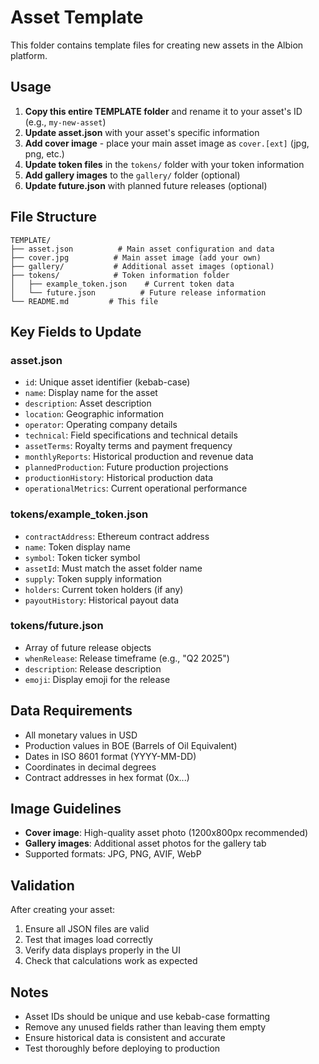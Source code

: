 # Asset Template

This folder contains template files for creating new assets in the Albion platform.

## Usage

1. **Copy this entire TEMPLATE folder** and rename it to your asset's ID (e.g., `my-new-asset`)
2. **Update asset.json** with your asset's specific information
3. **Add cover image** - place your main asset image as `cover.[ext]` (jpg, png, etc.)
4. **Update token files** in the `tokens/` folder with your token information
5. **Add gallery images** to the `gallery/` folder (optional)
6. **Update future.json** with planned future releases (optional)

## File Structure

```
TEMPLATE/
├── asset.json          # Main asset configuration and data
├── cover.jpg          # Main asset image (add your own)
├── gallery/           # Additional asset images (optional)
├── tokens/            # Token information folder
│   ├── example_token.json    # Current token data
│   └── future.json          # Future release information
└── README.md         # This file
```

## Key Fields to Update

### asset.json
- `id`: Unique asset identifier (kebab-case)
- `name`: Display name for the asset
- `description`: Asset description
- `location`: Geographic information
- `operator`: Operating company details
- `technical`: Field specifications and technical details
- `assetTerms`: Royalty terms and payment frequency
- `monthlyReports`: Historical production and revenue data
- `plannedProduction`: Future production projections
- `productionHistory`: Historical production data
- `operationalMetrics`: Current operational performance

### tokens/example_token.json
- `contractAddress`: Ethereum contract address
- `name`: Token display name
- `symbol`: Token ticker symbol
- `assetId`: Must match the asset folder name
- `supply`: Token supply information
- `holders`: Current token holders (if any)
- `payoutHistory`: Historical payout data

### tokens/future.json
- Array of future release objects
- `whenRelease`: Release timeframe (e.g., "Q2 2025")
- `description`: Release description
- `emoji`: Display emoji for the release

## Data Requirements

- All monetary values in USD
- Production values in BOE (Barrels of Oil Equivalent)
- Dates in ISO 8601 format (YYYY-MM-DD)
- Coordinates in decimal degrees
- Contract addresses in hex format (0x...)

## Image Guidelines

- **Cover image**: High-quality asset photo (1200x800px recommended)
- **Gallery images**: Additional asset photos for the gallery tab
- Supported formats: JPG, PNG, AVIF, WebP

## Validation

After creating your asset:
1. Ensure all JSON files are valid
2. Test that images load correctly
3. Verify data displays properly in the UI
4. Check that calculations work as expected

## Notes

- Asset IDs should be unique and use kebab-case formatting
- Remove any unused fields rather than leaving them empty
- Ensure historical data is consistent and accurate
- Test thoroughly before deploying to production